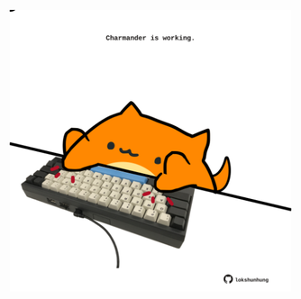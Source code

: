 <!-- built at 12/09/2022, 09:03:49 UTC -->
<p align="center">
  <img width="500" height="500" src="./ReadmeImage.svg">
</p>
